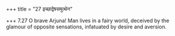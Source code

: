 +++
title = "27 इच्छाद्वेषसमुत्थेन"

+++
7.27 O brave Arjuna! Man lives in a fairy world, deceived by the glamour
of opposite sensations, infatuated by desire and aversion.
